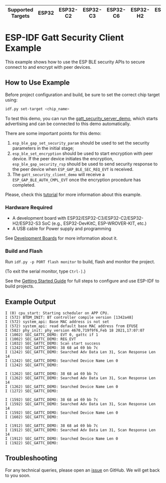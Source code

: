 | Supported Targets | ESP32 | ESP32-C2 | ESP32-C3 | ESP32-C6 | ESP32-H2 | ESP32-S3 |
| ----------------- | ----- | -------- | -------- | -------- | -------- | -------- |

# ESP-IDF Gatt Security Client Example

This example shows how to use the ESP BLE security APIs to secure connect to and encrypt with peer devices.

## How to Use Example

Before project configuration and build, be sure to set the correct chip target using:

```bash
idf.py set-target <chip_name>
```

To test this demo, you can run the [gatt_security_server_demo](../gatt_security_server), which starts advertising and can be connected to this demo automatically.

There are some important points for this demo:
1. `esp_ble_gap_set_security_param` should be used to set the security parameters in the initial stage;
2. `esp_ble_set_encryption` should be used to start encryption with peer device. If the peer device initiates the encryption, `esp_ble_gap_security_rsp` should be used to send security response to the peer device when `ESP_GAP_BLE_SEC_REQ_EVT` is received.
3. The `gatt_security_client_demo` will receive a `ESP_GAP_BLE_AUTH_CMPL_EVT` once the encryption procedure has completed.

Please, check this [tutorial](tutorial/Gatt_Security_Client_Example_Walkthrough.md) for more information about this example.

### Hardware Required

* A development board with ESP32/ESP32-C3/ESP32-C2/ESP32-H2/ESP32-S3 SoC (e.g., ESP32-DevKitC, ESP-WROVER-KIT, etc.)
* A USB cable for Power supply and programming

See [Development Boards](https://www.espressif.com/en/products/devkits) for more information about it.

### Build and Flash

Run `idf.py -p PORT flash monitor` to build, flash and monitor the project.

(To exit the serial monitor, type ``Ctrl-]``.)

See the [Getting Started Guide](https://idf.espressif.com/) for full steps to configure and use ESP-IDF to build projects.

## Example Output

```
I (0) cpu_start: Starting scheduler on APP CPU.
I (572) BTDM_INIT: BT controller compile version [1342a48]
I (572) system_api: Base MAC address is not set
I (572) system_api: read default base MAC address from EFUSE
I (582) phy_init: phy_version 4670,719f9f6,Feb 18 2021,17:07:07
I (1002) SEC_GATTC_DEMO: EVT 0, gattc if 1
I (1002) SEC_GATTC_DEMO: REG_EVT
I (1032) SEC_GATTC_DEMO: Scan start success
I (1242) SEC_GATTC_DEMO: 38 68 a4 69 bb 7c
I (1242) SEC_GATTC_DEMO: Searched Adv Data Len 31, Scan Response Len 14
I (1242) SEC_GATTC_DEMO: Searched Device Name Len 0
I (1242) SEC_GATTC_DEMO:

I (1262) SEC_GATTC_DEMO: 38 68 a4 69 bb 7c
I (1262) SEC_GATTC_DEMO: Searched Adv Data Len 31, Scan Response Len 14
I (1262) SEC_GATTC_DEMO: Searched Device Name Len 0
I (1272) SEC_GATTC_DEMO:

I (1592) SEC_GATTC_DEMO: 38 68 a4 69 bb 7c
I (1592) SEC_GATTC_DEMO: Searched Adv Data Len 31, Scan Response Len 14
I (1592) SEC_GATTC_DEMO: Searched Device Name Len 0
I (1602) SEC_GATTC_DEMO:

I (1912) SEC_GATTC_DEMO: 38 68 a4 69 bb 7c
I (1912) SEC_GATTC_DEMO: Searched Adv Data Len 31, Scan Response Len 14
I (1912) SEC_GATTC_DEMO: Searched Device Name Len 0
I (1922) SEC_GATTC_DEMO:

```

## Troubleshooting

For any technical queries, please open an [issue](https://github.com/espressif/esp-idf/issues) on GitHub. We will get back to you soon.
